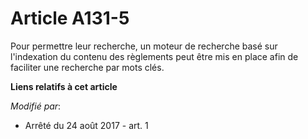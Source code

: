 # Article A131-5

Pour permettre leur recherche, un moteur de recherche basé sur l'indexation du contenu des règlements peut être mis en place
afin de faciliter une recherche par mots clés.

**Liens relatifs à cet article**

_Modifié par_:

  - Arrêté du 24 août 2017 - art. 1
